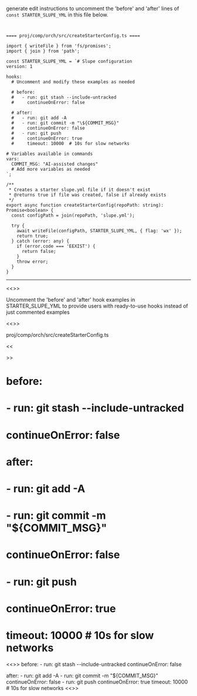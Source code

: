 generate edit instructions to uncomment the 'before' and 'after' lines of `const STARTER_SLUPE_YML` in this file below. 


```


==== proj/comp/orch/src/createStarterConfig.ts ====

import { writeFile } from 'fs/promises';
import { join } from 'path';

const STARTER_SLUPE_YML = `# Slupe configuration
version: 1

hooks:
  # Uncomment and modify these examples as needed
  
  # before:
  #   - run: git stash --include-untracked
  #     continueOnError: false
  
  # after:
  #   - run: git add -A
  #   - run: git commit -m "\${COMMIT_MSG}"
  #     continueOnError: false
  #   - run: git push
  #     continueOnError: true
  #     timeout: 10000  # 10s for slow networks

# Variables available in commands
vars:
  COMMIT_MSG: "AI-assisted changes"
  # Add more variables as needed
`;

/**
 * Creates a starter slupe.yml file if it doesn't exist
 * @returns true if file was created, false if already exists
 */
export async function createStarterConfig(repoPath: string): Promise<boolean> {
  const configPath = join(repoPath, 'slupe.yml');
  
  try {
    await writeFile(configPath, STARTER_SLUPE_YML, { flag: 'wx' });
    return true;
  } catch (error: any) {
    if (error.code === 'EEXIST') {
      return false;
    }
    throw error;
  }
}
```


-----


<<<EXPLANATION>>>

Uncomment the 'before' and 'after' hook examples in STARTER_SLUPE_YML to provide users with ready-to-use hooks instead of just commented examples

<<<FILE>>>

proj/comp/orch/src/createStarterConfig.ts

<<<SEARCH>>>
  # before:
  #   - run: git stash --include-untracked
  #     continueOnError: false
  
  # after:
  #   - run: git add -A
  #   - run: git commit -m "\${COMMIT_MSG}"
  #     continueOnError: false
  #   - run: git push
  #     continueOnError: true
  #     timeout: 10000  # 10s for slow networks
<<<REPLACE>>>
  before:
    - run: git stash --include-untracked
      continueOnError: false
  
  after:
    - run: git add -A
    - run: git commit -m "\${COMMIT_MSG}"
      continueOnError: false
    - run: git push
      continueOnError: true
      timeout: 10000  # 10s for slow networks
<<<END>>>